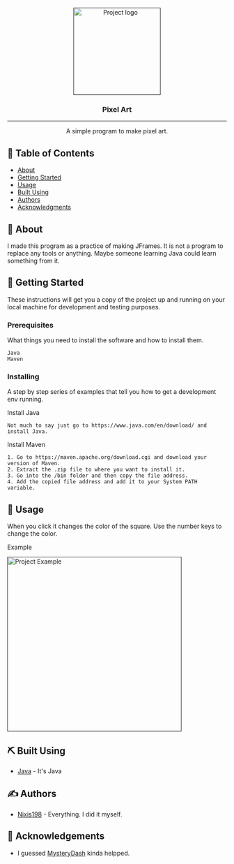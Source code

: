 <p align="center">
  <a href="" rel="noopener">
 <img width=200px height=200px src="https://i.imgur.com/fwbb6JT.png" alt="Project logo"></a>
</p>

<h3 align="center">Pixel Art</h3>

<div align="center">

</div>

---

<p align="center"> A simple program to make pixel art.
    <br> 
</p>

## 📝 Table of Contents

- [About](#about)
- [Getting Started](#getting_started)
- [Usage](#usage)
- [Built Using](#built_using)
- [Authors](#authors)
- [Acknowledgments](#acknowledgement)

## 🧐 About <a name = "about"></a>

I made this program as a practice of making JFrames. It is not a program to replace any tools or anything. Maybe someone learning Java could learn something from it.

## 🏁 Getting Started <a name = "getting_started"></a>

These instructions will get you a copy of the project up and running on your local machine for development and testing purposes.

### Prerequisites

What things you need to install the software and how to install them.

```
Java
Maven
```

### Installing

A step by step series of examples that tell you how to get a development env running.

Install Java

```
Not much to say just go to https://www.java.com/en/download/ and install Java.
```

Install Maven

```
1. Go to https://maven.apache.org/download.cgi and download your version of Maven.
2. Extract the .zip file to where you want to install it.
3. Go into the /bin folder and then copy the file address.
4. Add the copied file address and add it to your System PATH variable.
```

## 🎈 Usage <a name="usage"></a>

When you click it changes the color of the square. Use the number keys to change the color.

Example
<p align="left">
  <a href="" rel="noopener">
 <img width=400px height=400px src="https://i.imgur.com/IAFr58H.png" alt="Project Example"></a>
</p>

## ⛏️ Built Using <a name = "built_using"></a>

- [Java](https://www.java.com/en/download/) - It's Java

## ✍️ Authors <a name = "authors"></a>

- [Nixis198](https://github.com/Nixis198) - Everything. I did it myself.

## 🎉 Acknowledgements <a name = "acknowledgement"></a>

- I guessed [MysteryDash](https://github.com/MysteryDash/) kinda helpped.
